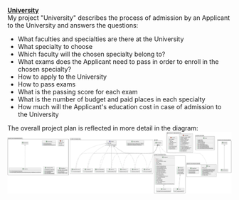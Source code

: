[**University**](https://github.com/AlenaShvedava/SolvdLaba/tree/main/Lesson2)\
My project "University" describes the process of admission by an Applicant to the University and answers the questions:
- What faculties and specialties are there at the University
- What specialty to choose
- Which faculty will the chosen specialty belong to?
- What exams does the Applicant need to pass in order to enroll in the chosen specialty?
- How to apply to the University
- How to pass exams
- What is the passing score for each exam
- What is the number of budget and paid places in each specialty
- How much will the Applicant's education cost in case of admission to the University

The overall project plan is reflected in more detail in the diagram:
![university_map.png](university_map.png)
